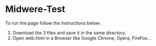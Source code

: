 # Midwere-Test

To run the page follow the instructions below:

<ol>
    <li>Download the 3 files and save it in the same directory.</li>
    <li>Open web.html in a Browser like Google Chrome, Opera, FireFox...</li>
</ol>